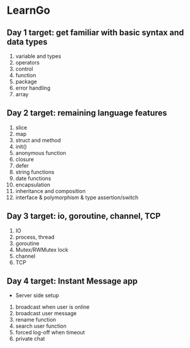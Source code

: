 # LearnGo
## Day 1 target: get familiar with basic syntax and data types
1. variable and types
2. operators
3. control
4. function
5. package
6. error handling
7. array

## Day 2 target: remaining language features 
1. slice
2. map
3. struct and method
4. init()
5. anonymous function
6. closure
7. defer
8. string functions
9. date functions
10. encapsulation
11. inheritance and composition
12. interface & polymorphism & type assertion/switch

## Day 3 target: io, goroutine, channel, TCP
1. IO
2. process, thread
3. goroutine
4. Mutex/RWMutex lock
5. channel
6. TCP

## Day 4 target: Instant Message app
- Server side setup
1. broadcast when user is online
2. broadcast user message
3. rename function
4. search user function
5. forced log-off when timeout
6. private chat
